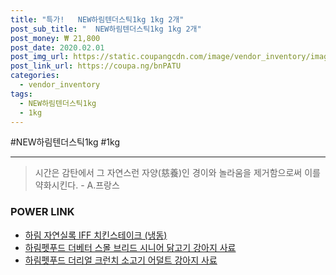 ```yaml
--- 
title: "특가!   NEW하림텐더스틱1kg 1kg 2개" 
post_sub_title: "  NEW하림텐더스틱1kg 1kg 2개" 
post_money: ₩ 21,800 
post_date: 2020.02.01 
post_img_url: https://static.coupangcdn.com/image/vendor_inventory/images/2017/04/05/13/7/b6069dff-c5f4-45ac-9fd8-8d514c1fddde.jpg 
post_link_url: https://coupa.ng/bnPATU 
categories: 
  - vendor_inventory 
tags: 
  - NEW하림텐더스틱1kg 
  - 1kg 
--- 
```

  #NEW하림텐더스틱1kg #1kg 
<hr> 

> 시간은 감탄에서 그 자연스런 자양(慈養)인 경이와 놀라움을 제거함으로써 이를 약화시킨다. - A.프랑스 


### POWER LINK

* <a href="https://blog.naver.com/sakai111/221785421805" target="_blank">하림 자연실록 IFF 치킨스테이크 (냉동)</a>
* <a href="https://blog.naver.com/fasyy4321/221791491250" target="_blank">하림펫푸드 더베터 스몰 브리드 시니어 닭고기 강아지 사료</a>
* <a href="https://blog.naver.com/fasyy4321/221790780595" target="_blank">하림펫푸드 더리얼 크런치 소고기 어덜트 강아지 사료</a>
